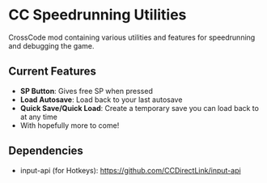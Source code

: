 # CC Speedrunning Utilities
 CrossCode mod containing various utilities and features for speedrunning and debugging the game.

## Current Features
- **SP Button**: Gives free SP when pressed
- **Load Autosave**: Load back to your last autosave
- **Quick Save/Quick Load**: Create a temporary save you can load back to at any time
- With hopefully more to come!

## Dependencies
- input-api (for Hotkeys): https://github.com/CCDirectLink/input-api
